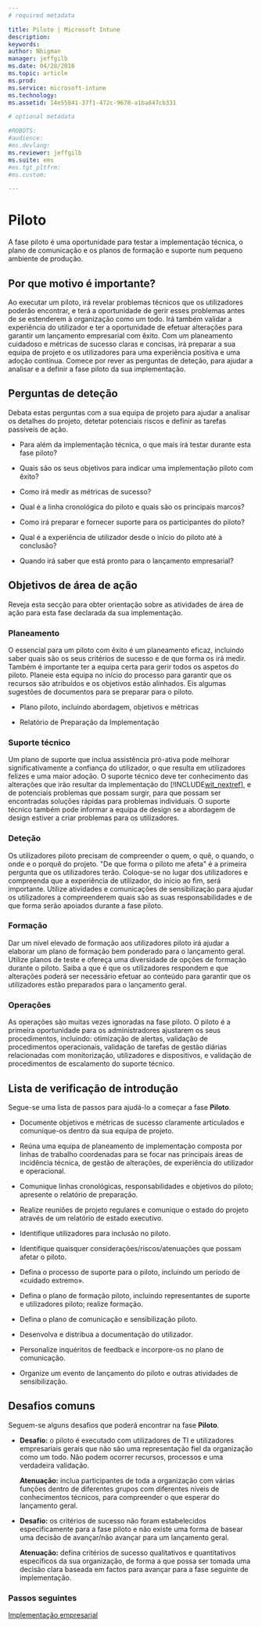 ```yaml
---
# required metadata

title: Piloto | Microsoft Intune
description:
keywords:
author: Nbigman
manager: jeffgilb
ms.date: 04/28/2016
ms.topic: article
ms.prod:
ms.service: microsoft-intune
ms.technology:
ms.assetid: 14e55841-37f1-472c-9678-a1ba847cb331

# optional metadata

#ROBOTS:
#audience:
#ms.devlang:
ms.reviewer: jeffgilb
ms.suite: ems
#ms.tgt_pltfrm:
#ms.custom:

---
```


# Piloto
A fase piloto é uma oportunidade para testar a implementação técnica, o plano de comunicação e os planos de formação e suporte num pequeno ambiente de produção.

## Por que motivo é importante?
Ao executar um piloto, irá revelar problemas técnicos que os utilizadores poderão encontrar, e terá a oportunidade de gerir esses problemas antes de se estenderem à organização como um todo. Irá também validar a experiência do utilizador e ter a oportunidade de efetuar alterações para garantir um lançamento empresarial com êxito. Com um planeamento cuidadoso e métricas de sucesso claras e concisas, irá preparar a sua equipa de projeto e os utilizadores para uma experiência positiva e uma adoção contínua.
Comece por rever as perguntas de deteção, para ajudar a analisar e a definir a fase piloto da sua implementação.

## Perguntas de deteção
Debata estas perguntas com a sua equipa de projeto para ajudar a analisar os detalhes do projeto, detetar potenciais riscos e definir as tarefas passíveis de ação.

-   Para além da implementação técnica, o que mais irá testar durante esta fase piloto?

-   Quais são os seus objetivos para indicar uma implementação piloto com êxito?

-   Como irá medir as métricas de sucesso?

-   Qual é a linha cronológica do piloto e quais são os principais marcos?

-   Como irá preparar e fornecer suporte para os participantes do piloto?

-   Qual é a experiência de utilizador desde o início do piloto até à conclusão?

-   Quando irá saber que está pronto para o lançamento empresarial?

## Objetivos de área de ação
Reveja esta secção para obter orientação sobre as atividades de área de ação para esta fase declarada da sua implementação.

### Planeamento
O essencial para um piloto com êxito é um planeamento eficaz, incluindo saber quais são os seus critérios de sucesso e de que forma os irá medir. Também é importante ter a equipa certa para gerir todos os aspetos do piloto. Planeie esta equipa no início do processo para garantir que os recursos são atribuídos e os objetivos estão alinhados. Eis algumas sugestões de documentos para se preparar para o piloto.

-   Plano piloto, incluindo abordagem, objetivos e métricas

-   Relatório de Preparação da Implementação

### Suporte técnico
Um plano de suporte que inclua assistência pró-ativa pode melhorar significativamente a confiança do utilizador, o que resulta em utilizadores felizes e uma maior adoção. O suporte técnico deve ter conhecimento das alterações que irão resultar da implementação do [!INCLUDE[wit_nextref](../includes/wit_nextref_md.md)], e de potenciais problemas que possam surgir, para que possam ser encontradas soluções rápidas para problemas individuais. O suporte técnico também pode informar a equipa de design se a abordagem de design estiver a criar problemas para os utilizadores.

### Deteção
Os utilizadores piloto precisam de compreender o quem, o quê, o quando, o onde e o porquê do projeto. "De que forma o piloto me afeta" é a primeira pergunta que os utilizadores terão. Coloque-se no lugar dos utilizadores e compreenda que a experiência de utilizador, do início ao fim, será importante. Utilize atividades e comunicações de sensibilização para ajudar os utilizadores a compreenderem quais são as suas responsabilidades e de que forma serão apoiados durante a fase piloto.

### Formação
Dar um nível elevado de formação aos utilizadores piloto irá ajudar a elaborar um plano de formação bem ponderado para o lançamento geral. Utilize planos de teste e ofereça uma diversidade de opções de formação durante o piloto. Saiba a que é que os utilizadores respondem e que alterações poderá ser necessário efetuar ao conteúdo para garantir que os utilizadores estão preparados para o lançamento geral.

### Operações
As operações são muitas vezes ignoradas na fase piloto. O piloto é a primeira oportunidade para os administradores ajustarem os seus procedimentos, incluindo: otimização de alertas, validação de procedimentos operacionais, validação de tarefas de gestão diárias relacionadas com monitorização, utilizadores e dispositivos, e validação de procedimentos de escalamento do suporte técnico.

## Lista de verificação de introdução
Segue-se uma lista de passos para ajudá-lo a começar a fase **Piloto**.

-   Documente objetivos e métricas de sucesso claramente articulados e comunique-os dentro da sua equipa de projeto.

-   Reúna uma equipa de planeamento de implementação composta por linhas de trabalho coordenadas para se focar nas principais áreas de incidência técnica, de gestão de alterações, de experiência do utilizador e operacional.

-   Comunique linhas cronológicas, responsabilidades e objetivos do piloto; apresente o relatório de preparação.

-   Realize reuniões de projeto regulares e comunique o estado do projeto através de um relatório de estado executivo.

-   Identifique utilizadores para inclusão no piloto.

-   Identifique quaisquer considerações/riscos/atenuações que possam afetar o piloto.

-   Defina o processo de suporte para o piloto, incluindo um período de «cuidado extremo».

-   Defina o plano de formação piloto, incluindo representantes de suporte e utilizadores piloto; realize formação.

-   Defina o plano de comunicação e sensibilização piloto.

-   Desenvolva e distribua a documentação do utilizador.

-   Personalize inquéritos de feedback e incorpore-os no plano de comunicação.

-   Organize um evento de lançamento do piloto e outras atividades de sensibilização.

## Desafios comuns
Seguem-se alguns desafios que poderá encontrar na fase **Piloto**.

-   **Desafio:** o piloto é executado com utilizadores de TI e utilizadores empresariais gerais que não são uma representação fiel da organização como um todo. Não podem ocorrer recursos, processos e uma verdadeira validação.

    **Atenuação:** inclua participantes de toda a organização com várias funções dentro de diferentes grupos com diferentes níveis de conhecimentos técnicos, para compreender o que esperar do lançamento geral.

-   **Desafio:** os critérios de sucesso não foram estabelecidos especificamente para a fase piloto e não existe uma forma de basear uma decisão de avançar/não avançar para um lançamento geral.

    **Atenuação:** defina critérios de sucesso qualitativos e quantitativos específicos da sua organização, de forma a que possa ser tomada uma decisão clara baseada em factos para avançar para a fase seguinte de implementação.

### Passos seguintes
[Implementação empresarial](enterprise-rollout.md)


<!--HONumber=May16_HO2-->


